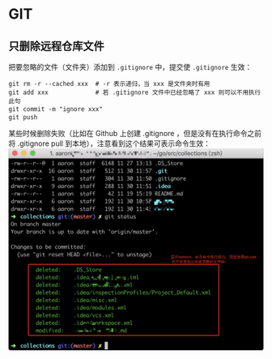 # GIT

## 只删除远程仓库文件

把要忽略的文件（文件夹）添加到 `.gitignore` 中，提交使 `.gitignore` 生效：
```shell
git rm -r --cached xxx  # -r 表示递归，当 xxx 是文件夹时有用
git add xxx             # 若 .gitignore 文件中已经忽略了 xxx 则可以不用执行此句
git commit -m "ignore xxx"
git push
```
某些时候删除失败（比如在 Github 上创建 .gitignore ，但是没有在执行命令之前将 .gitignore pull 到本地），注意看到这个结果可表示命令生效：
![git status 状态](/readme/src/git_status.png)
